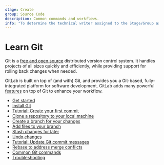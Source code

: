 ```yaml
---
stage: Create
group: Source Code
description: Common commands and workflows.
info: "To determine the technical writer assigned to the Stage/Group associated with this page, see https://handbook.gitlab.com/handbook/product/ux/technical-writing/#assignments"
---
```


# Learn Git

Git is a [free and open source](https://git-scm.com/about/free-and-open-source)
distributed version control system. It handles projects of all sizes quickly and
efficiently, while providing support for rolling back changes when needed.

GitLab is built on top of (and with) Git, and provides you a Git-based, fully-integrated
platform for software development. GitLab adds many powerful
[features](https://about.gitlab.com/features/) on top of Git to enhance your workflow.

- [Get started](get_started.md)
- [Install Git](how_to_install_git/index.md)
- [Tutorial: Create your first commit](../../tutorials/make_first_git_commit/index.md)
- [Clone a repository to your local machine](clone.md)
- [Create a branch for your changes](branch.md)
- [Add files to your branch](../../gitlab-basics/add-file.md)
- [Stash changes for later](stash.md)
- [Undo changes](undo.md)
- [Tutorial: Update Git commit messages](../../tutorials/update_commit_messages/index.md)
- [Rebase to address merge conflicts](git_rebase.md)
- [Common Git commands](../../gitlab-basics/start-using-git.md)
- [Troubleshooting](troubleshooting_git.md)
